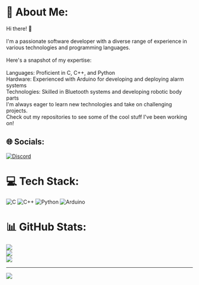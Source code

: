 # 💫 About Me:
Hi there! 👋<br><br>I'm a passionate software developer with a diverse range of experience in various technologies and programming languages.<br><br>Here's a snapshot of my expertise:<br><br>Languages: Proficient in C, C++, and Python<br>Hardware: Experienced with Arduino for developing and deploying alarm systems<br>Technologies: Skilled in Bluetooth systems and developing robotic body parts<br>I'm always eager to learn new technologies and take on challenging projects. <br>Check out my repositories to see some of the cool stuff I've been working on!


## 🌐 Socials:
[![Discord](https://img.shields.io/badge/Discord-%237289DA.svg?logo=discord&logoColor=white)](https://discord.gg/https://discord.com/invite/yraGSj4Q) 

# 💻 Tech Stack:
![C](https://img.shields.io/badge/c-%2300599C.svg?style=for-the-badge&logo=c&logoColor=white) ![C++](https://img.shields.io/badge/c++-%2300599C.svg?style=for-the-badge&logo=c%2B%2B&logoColor=white) ![Python](https://img.shields.io/badge/python-3670A0?style=for-the-badge&logo=python&logoColor=ffdd54) ![Arduino](https://img.shields.io/badge/-Arduino-00979D?style=for-the-badge&logo=Arduino&logoColor=white)
# 📊 GitHub Stats:
![](https://github-readme-stats.vercel.app/api?username=nurten20&theme=dark&hide_border=false&include_all_commits=true&count_private=false)<br/>
![](https://github-readme-streak-stats.herokuapp.com/?user=nurten20&theme=dark&hide_border=false)<br/>
![](https://github-readme-stats.vercel.app/api/top-langs/?username=nurten20&theme=dark&hide_border=false&include_all_commits=true&count_private=false&layout=compact)

---
[![](https://visitcount.itsvg.in/api?id=nurten20&icon=0&color=0)](https://visitcount.itsvg.in)

<!-- Proudly created with GPRM ( https://gprm.itsvg.in ) -->
